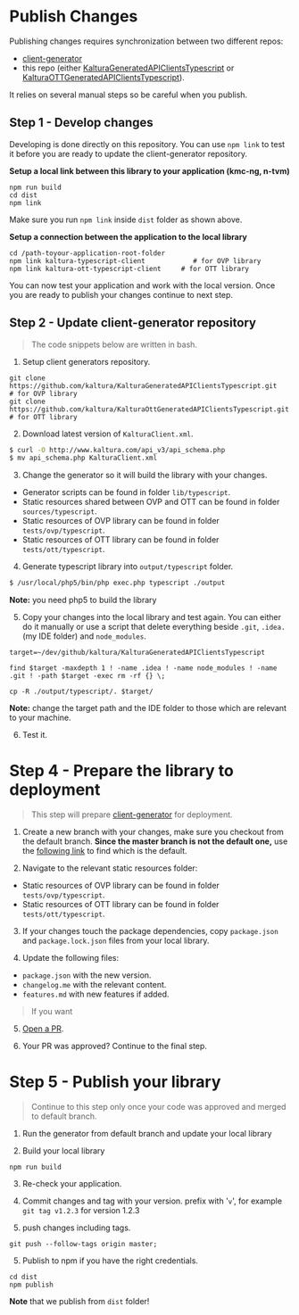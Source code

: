 # Publish Changes
Publishing changes requires synchronization between two different repos:
- [client-generator](https://github.com/kaltura/clients-generator)
- this repo (either [KalturaGeneratedAPIClientsTypescript](https://github.com/kaltura/KalturaGeneratedAPIClientsTypescript) or [KalturaOTTGeneratedAPIClientsTypescript](https://github.com/kaltura/KalturaOTTGeneratedAPIClientsTypescript)).

It relies on several manual steps so be careful when you publish.


## Step 1 - Develop changes
Developing is done directly on this repository. You can use `npm link` to test it before you are ready to update the client-generator repository.

**Setup a local link between this library to your application (kmc-ng, n-tvm)**
```
npm run build
cd dist
npm link
```
Make sure you run `npm link` inside `dist` folder as shown above.

**Setup a connection between the application to the local library**
```
cd /path-toyour-application-root-folder
npm link kaltura-typescript-client            # for OVP library
npm link kaltura-ott-typescript-client     # for OTT library
```

You can now test your application and work with the local version. Once you are ready to publish your changes continue to next step.

## Step 2 - Update client-generator repository
> The code snippets below are written in bash.

1. Setup client generators repository.
```
git clone https://github.com/kaltura/KalturaGeneratedAPIClientsTypescript.git       # for OVP library
git clone https://github.com/kaltura/KalturaOttGeneratedAPIClientsTypescript.git  # for OTT library
```

2. Download latest version of `KalturaClient.xml`.
```bash
$ curl -O http://www.kaltura.com/api_v3/api_schema.php
$ mv api_schema.php KalturaClient.xml
```

3. Change the generator so it will build the library with your changes.
- Generator scripts can be found in folder `lib/typescript`.
- Static resources shared between OVP and OTT can be found in folder `sources/typescript`.
- Static resources of OVP library can be found in folder `tests/ovp/typescript`.
- Static resources of OTT library can be found in folder `tests/ott/typescript`.

4. Generate typescript library into `output/typescript` folder.
```bash
$ /usr/local/php5/bin/php exec.php typescript ./output
```
**Note:** you need php5 to build the library

5. Copy your changes into the local library and test again. You can either do it manually or use a script that delete everything beside `.git`, `.idea.` (my IDE folder) and `node_modules`.
```
target=~/dev/github/kaltura/KalturaGeneratedAPIClientsTypescript

find $target -maxdepth 1 ! -name .idea ! -name node_modules ! -name .git ! -path $target -exec rm -rf {} \;

cp -R ./output/typescript/. $target/
```
**Note:** change the target path and the IDE folder to those which are relevant to your machine.

6. Test it.

# Step 4 - Prepare the library to deployment

> This step will prepare [client-generator](https://github.com/kaltura/clients-generator) for deployment.

1. Create a new branch with your changes, make sure you checkout from the default branch. **Since the master branch is not the default one,** use the [following link](https://github.com/kaltura/clients-generator/branches) to find which is the default.


2. Navigate to the relevant static resources folder:
 - Static resources of OVP library can be found in folder `tests/ovp/typescript`.
 - Static resources of OTT library can be found in folder `tests/ott/typescript`.

3. If your changes touch the package dependencies, copy `package.json` and `package.lock.json` files from your local library.

4. Update the following files:
  - `package.json` with the new version.
  - `changelog.me` with the relevant content.
  - `features.md` with new features if added.

> If you want

5. [Open a PR](https://github.com/kaltura/clients-generator/pulls).

6. Your PR was approved? Continue to the final step.

# Step 5 - Publish your library

> Continue to this step only once your code was approved and merged to default branch.

1. Run the generator from default branch and update your local library

2. Build your local library
```
npm run build
```

3. Re-check your application.

4. Commit changes and tag with your version. prefix with '`v`', for example `git tag v1.2.3` for version 1.2.3

5. push changes including tags.
```
git push --follow-tags origin master;
```

5. Publish to npm if you have the right credentials.
```
cd dist
npm publish
```
**Note** that we publish from `dist` folder!